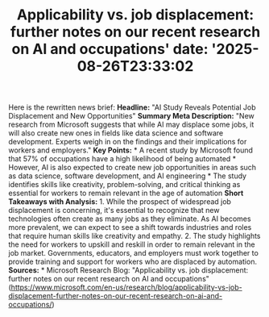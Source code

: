﻿---
title: "Applicability vs. job displacement: further notes on our recent research on AI and occupations'
date: '2025-08-26T23:33:02"
category: "Markets"
summary: ""
slug: "applicability vs job displacement further notes on our recen"
source_urls:
  - "https://www.microsoft.com/en-us/research/blog/applicability-vs-job-displacement-further-notes-on-our-recent-research-on-ai-and-occupations/"
seo:
  title: "Applicability vs. job displacement: further notes on our recent research on AI and occupations | Hash n Hedge'
  description: '"
  keywords: ["news", "markets", "brief"]
---
Here is the rewritten news brief:  **Headline:** "AI Study Reveals Potential Job Displacement and New Opportunities"  **Summary Meta Description:** "New research from Microsoft suggests that while AI may displace some jobs, it will also create new ones in fields like data science and software development. Experts weigh in on the findings and their implications for workers and employers."  **Key Points:**  * A recent study by Microsoft found that 57% of occupations have a high likelihood of being automated * However, AI is also expected to create new job opportunities in areas such as data science, software development, and AI engineering * The study identifies skills like creativity, problem-solving, and critical thinking as essential for workers to remain relevant in the age of automation  **Short Takeaways with Analysis:**  1. While the prospect of widespread job displacement is concerning, it's essential to recognize that new technologies often create as many jobs as they eliminate. As AI becomes more prevalent, we can expect to see a shift towards industries and roles that require human skills like creativity and empathy. 2. The study highlights the need for workers to upskill and reskill in order to remain relevant in the job market. Governments, educators, and employers must work together to provide training and support for workers who are displaced by automation.  **Sources:**  * Microsoft Research Blog: "Applicability vs. job displacement: further notes on our recent research on AI and occupations" (https://www.microsoft.com/en-us/research/blog/applicability-vs-job-displacement-further-notes-on-our-recent-research-on-ai-and-occupations/) 
